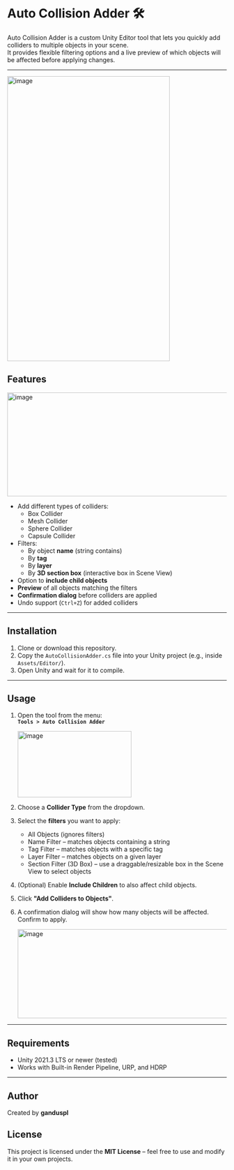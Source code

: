 # Auto Collision Adder 🛠

Auto Collision Adder is a custom Unity Editor tool that lets you quickly add colliders to multiple objects in your scene.  
It provides flexible filtering options and a live preview of which objects will be affected before applying changes.

---
<img width="373" height="653" alt="image" src="https://github.com/user-attachments/assets/3ea8d01f-185d-4cac-9b45-ef4725953c0e" />


## Features

<img width="567" height="238" alt="image" src="https://github.com/user-attachments/assets/73bf509b-f618-45e9-ae1b-54b7c2937632" />

- Add different types of colliders:
  - Box Collider
  - Mesh Collider
  - Sphere Collider
  - Capsule Collider
- Filters:
  - By object **name** (string contains)
  - By **tag**
  - By **layer**
  - By **3D section box** (interactive box in Scene View)
- Option to **include child objects**
- **Preview** of all objects matching the filters
- **Confirmation dialog** before colliders are applied
- Undo support (`Ctrl+Z`) for added colliders

---

## Installation

1. Clone or download this repository.
2. Copy the `AutoCollisionAdder.cs` file into your Unity project (e.g., inside `Assets/Editor/`).
3. Open Unity and wait for it to compile.

---

## Usage

1. Open the tool from the menu:  
   **`Tools > Auto Collision Adder`**
   
   <img width="261" height="152" alt="image" src="https://github.com/user-attachments/assets/63928eb0-0530-46a7-8253-6c44f84c4722" />

3. Choose a **Collider Type** from the dropdown.
4. Select the **filters** you want to apply:
   - All Objects (ignores filters)
   - Name Filter – matches objects containing a string
   - Tag Filter – matches objects with a specific tag
   - Layer Filter – matches objects on a given layer
   - Section Filter (3D Box) – use a draggable/resizable box in the Scene View to select objects
5. (Optional) Enable **Include Children** to also affect child objects.
6. Click **"Add Colliders to Objects"**.
7. A confirmation dialog will show how many objects will be affected. Confirm to apply.

   <img width="581" height="204" alt="image" src="https://github.com/user-attachments/assets/0a6b6737-d165-4fff-96d9-d3f64d8b0e57" />


---

## Requirements

- Unity 2021.3 LTS or newer (tested)
- Works with Built-in Render Pipeline, URP, and HDRP

---


## Author

Created by **ganduspl**


## License

This project is licensed under the **MIT License** – feel free to use and modify it in your own projects.

